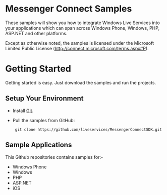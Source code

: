 Messenger Connect Samples
===========================

These samples will show you how to integrate Windows Live Services into your applications which can span across Windows Phone, Windows, PHP, ASP.NET and other platforms.

Except as otherwise noted, the samples is licensed under the Microsoft Limited Public License (http://connect.microsoft.com/terms.aspx#P).

Getting Started
===============
Getting started is easy. Just download the samples and run the projects.

Setup Your Environment
----------------------

* Install [Git](http://git-scm.com/).

* Pull the samples from GitHub:

       git clone https://github.com/liveservices/MessengerConnectSDK.git

Sample Applications
-------------------

This Github repositories contains samples for:-
* Windows Phone
* Windows
* PHP
* ASP.NET
* iOS
